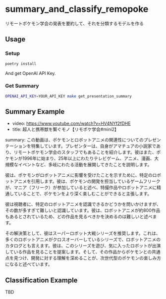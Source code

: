 # summary_and_classify_remopoke
リモートポケモン学会の発表を要約して、それを分類するモデルを作る

## Usage

### Setup

```bash
poetry install
```

And get OpenAI API Key.

### Get Summary

```bash
OPENAI_API_KEY=YOUR_API_KEY make get_presentation_summary
```

## Summary Example

- video: https://www.youtube.com/watch?v=HV4NYf2fDHE
- title: 超人と携帯獣を繋ぐモノ【リモポケ学会#mini2】

summary:
この動画は、ポケモンとロボットアニメの関連性についてのプレゼンテーションを特集しています。プレゼンターは、自身がアマチュアの小説家であり、リモートポケモン学会のスタッフでもあることを紹介します。彼はまた、ポケモンが1996年に始まり、25年以上にわたりテレビゲーム、アニメ、漫画、大規模なイベントなど、多岐にわたる活動を展開してきたことを説明します。

彼は、ポケモンがロボットアニメに影響を受けたことを示すために、特定のロボットアニメを引用します。彼は、ポケモンの開発を担当しているゲームフリークが、マニア（フリーク）が参加していると述べ、特撮作品やロボットアニメに精通していることで、ポケモンをより深く楽しむことができると主張します。

彼は視聴者に、特定のロボットアニメを認識できるかどうかを問いかけますが、その数が多すぎて難しいと認識しています。彼は、ロボットアニメが約800作品もあるとされているため、どの作品を見るべきかを決めるのは難しいと述べます。

その解決策として、彼はスーパーロボット大戦シリーズを推奨します。これは、多くのロボットアニメがクロスオーバーしているシリーズで、ロボットアニメのカタログとも言えます。彼は、このシリーズを遊び、気に入ったロボットが出演している作品を見ることを提案します。そして、その作品からポケモンとの共通点を見つけ、開発に対する理解を深めることが、次世代型のポケモンの楽しみ方になると述べています。

## Classification Example

TBD
